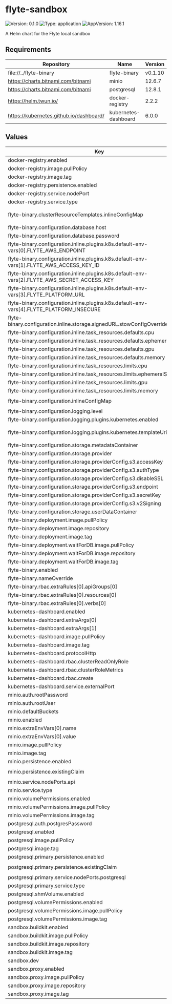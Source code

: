 # flyte-sandbox

![Version: 0.1.0](https://img.shields.io/badge/Version-0.1.0-informational?style=flat-square) ![Type: application](https://img.shields.io/badge/Type-application-informational?style=flat-square) ![AppVersion: 1.16.1](https://img.shields.io/badge/AppVersion-1.16.1-informational?style=flat-square)

A Helm chart for the Flyte local sandbox

## Requirements

| Repository | Name | Version |
|------------|------|---------|
| file://../flyte-binary | flyte-binary | v0.1.10 |
| https://charts.bitnami.com/bitnami | minio | 12.6.7 |
| https://charts.bitnami.com/bitnami | postgresql | 12.8.1 |
| https://helm.twun.io/ | docker-registry | 2.2.2 |
| https://kubernetes.github.io/dashboard/ | kubernetes-dashboard | 6.0.0 |

## Values

| Key | Type | Default | Description |
|-----|------|---------|-------------|
| docker-registry.enabled | bool | `true` |  |
| docker-registry.image.pullPolicy | string | `"Never"` |  |
| docker-registry.image.tag | string | `"sandbox"` |  |
| docker-registry.persistence.enabled | bool | `false` |  |
| docker-registry.service.nodePort | int | `30000` |  |
| docker-registry.service.type | string | `"NodePort"` |  |
| flyte-binary.clusterResourceTemplates.inlineConfigMap | string | `"{{ include \"flyte-sandbox.clusterResourceTemplates.inlineConfigMap\" . }}"` |  |
| flyte-binary.configuration.database.host | string | `"{{ printf \"%s-postgresql\" .Release.Name | trunc 63 | trimSuffix \"-\" }}"` |  |
| flyte-binary.configuration.database.password | string | `"postgres"` |  |
| flyte-binary.configuration.inline.plugins.k8s.default-env-vars[0].FLYTE_AWS_ENDPOINT | string | `"http://{{ printf \"%s-minio\" .Release.Name | trunc 63 | trimSuffix \"-\" }}.{{ .Release.Namespace }}:9000"` |  |
| flyte-binary.configuration.inline.plugins.k8s.default-env-vars[1].FLYTE_AWS_ACCESS_KEY_ID | string | `"minio"` |  |
| flyte-binary.configuration.inline.plugins.k8s.default-env-vars[2].FLYTE_AWS_SECRET_ACCESS_KEY | string | `"miniostorage"` |  |
| flyte-binary.configuration.inline.plugins.k8s.default-env-vars[3].FLYTE_PLATFORM_URL | string | `"{{ printf \"%s-grpc\" .Release.Name }}.{{ .Release.Namespace }}:8089"` |  |
| flyte-binary.configuration.inline.plugins.k8s.default-env-vars[4].FLYTE_PLATFORM_INSECURE | bool | `true` |  |
| flyte-binary.configuration.inline.storage.signedURL.stowConfigOverride.endpoint | string | `"http://localhost:30002"` |  |
| flyte-binary.configuration.inline.task_resources.defaults.cpu | string | `"500m"` |  |
| flyte-binary.configuration.inline.task_resources.defaults.ephemeralStorage | int | `0` |  |
| flyte-binary.configuration.inline.task_resources.defaults.gpu | int | `0` |  |
| flyte-binary.configuration.inline.task_resources.defaults.memory | string | `"1Gi"` |  |
| flyte-binary.configuration.inline.task_resources.limits.cpu | int | `0` |  |
| flyte-binary.configuration.inline.task_resources.limits.ephemeralStorage | int | `0` |  |
| flyte-binary.configuration.inline.task_resources.limits.gpu | int | `0` |  |
| flyte-binary.configuration.inline.task_resources.limits.memory | int | `0` |  |
| flyte-binary.configuration.inlineConfigMap | string | `"{{ include \"flyte-sandbox.configuration.inlineConfigMap\" . }}"` |  |
| flyte-binary.configuration.logging.level | int | `5` |  |
| flyte-binary.configuration.logging.plugins.kubernetes.enabled | bool | `true` |  |
| flyte-binary.configuration.logging.plugins.kubernetes.templateUri | string | `"http://localhost:30080/kubernetes-dashboard/#/log/{{.namespace }}/{{ .podName }}/pod?namespace={{ .namespace }}"` |  |
| flyte-binary.configuration.storage.metadataContainer | string | `"my-s3-bucket"` |  |
| flyte-binary.configuration.storage.provider | string | `"s3"` |  |
| flyte-binary.configuration.storage.providerConfig.s3.accessKey | string | `"minio"` |  |
| flyte-binary.configuration.storage.providerConfig.s3.authType | string | `"accesskey"` |  |
| flyte-binary.configuration.storage.providerConfig.s3.disableSSL | bool | `true` |  |
| flyte-binary.configuration.storage.providerConfig.s3.endpoint | string | `"http://{{ printf \"%s-minio\" .Release.Name | trunc 63 | trimSuffix \"-\" }}.{{ .Release.Namespace }}:9000"` |  |
| flyte-binary.configuration.storage.providerConfig.s3.secretKey | string | `"miniostorage"` |  |
| flyte-binary.configuration.storage.providerConfig.s3.v2Signing | bool | `true` |  |
| flyte-binary.configuration.storage.userDataContainer | string | `"my-s3-bucket"` |  |
| flyte-binary.deployment.image.pullPolicy | string | `"Never"` |  |
| flyte-binary.deployment.image.repository | string | `"flyte-binary"` |  |
| flyte-binary.deployment.image.tag | string | `"sandbox"` |  |
| flyte-binary.deployment.waitForDB.image.pullPolicy | string | `"Never"` |  |
| flyte-binary.deployment.waitForDB.image.repository | string | `"bitnami/postgresql"` |  |
| flyte-binary.deployment.waitForDB.image.tag | string | `"sandbox"` |  |
| flyte-binary.enabled | bool | `true` |  |
| flyte-binary.nameOverride | string | `"flyte-sandbox"` |  |
| flyte-binary.rbac.extraRules[0].apiGroups[0] | string | `"*"` |  |
| flyte-binary.rbac.extraRules[0].resources[0] | string | `"*"` |  |
| flyte-binary.rbac.extraRules[0].verbs[0] | string | `"*"` |  |
| kubernetes-dashboard.enabled | bool | `true` |  |
| kubernetes-dashboard.extraArgs[0] | string | `"--enable-insecure-login"` |  |
| kubernetes-dashboard.extraArgs[1] | string | `"--enable-skip-login"` |  |
| kubernetes-dashboard.image.pullPolicy | string | `"Never"` |  |
| kubernetes-dashboard.image.tag | string | `"sandbox"` |  |
| kubernetes-dashboard.protocolHttp | bool | `true` |  |
| kubernetes-dashboard.rbac.clusterReadOnlyRole | bool | `true` |  |
| kubernetes-dashboard.rbac.clusterRoleMetrics | bool | `false` |  |
| kubernetes-dashboard.rbac.create | bool | `true` |  |
| kubernetes-dashboard.service.externalPort | int | `80` |  |
| minio.auth.rootPassword | string | `"miniostorage"` |  |
| minio.auth.rootUser | string | `"minio"` |  |
| minio.defaultBuckets | string | `"my-s3-bucket"` |  |
| minio.enabled | bool | `true` |  |
| minio.extraEnvVars[0].name | string | `"MINIO_BROWSER_REDIRECT_URL"` |  |
| minio.extraEnvVars[0].value | string | `"http://localhost:30080/minio"` |  |
| minio.image.pullPolicy | string | `"Never"` |  |
| minio.image.tag | string | `"sandbox"` |  |
| minio.persistence.enabled | bool | `true` |  |
| minio.persistence.existingClaim | string | `"{{ include \"flyte-sandbox.persistence.minioVolumeName\" . }}"` |  |
| minio.service.nodePorts.api | int | `30002` |  |
| minio.service.type | string | `"NodePort"` |  |
| minio.volumePermissions.enabled | bool | `true` |  |
| minio.volumePermissions.image.pullPolicy | string | `"Never"` |  |
| minio.volumePermissions.image.tag | string | `"sandbox"` |  |
| postgresql.auth.postgresPassword | string | `"postgres"` |  |
| postgresql.enabled | bool | `true` |  |
| postgresql.image.pullPolicy | string | `"Never"` |  |
| postgresql.image.tag | string | `"sandbox"` |  |
| postgresql.primary.persistence.enabled | bool | `true` |  |
| postgresql.primary.persistence.existingClaim | string | `"{{ include \"flyte-sandbox.persistence.dbVolumeName\" . }}"` |  |
| postgresql.primary.service.nodePorts.postgresql | int | `30001` |  |
| postgresql.primary.service.type | string | `"NodePort"` |  |
| postgresql.shmVolume.enabled | bool | `false` |  |
| postgresql.volumePermissions.enabled | bool | `true` |  |
| postgresql.volumePermissions.image.pullPolicy | string | `"Never"` |  |
| postgresql.volumePermissions.image.tag | string | `"sandbox"` |  |
| sandbox.buildkit.enabled | bool | `true` |  |
| sandbox.buildkit.image.pullPolicy | string | `"Never"` |  |
| sandbox.buildkit.image.repository | string | `"moby/buildkit"` |  |
| sandbox.buildkit.image.tag | string | `"sandbox"` |  |
| sandbox.dev | bool | `false` |  |
| sandbox.proxy.enabled | bool | `true` |  |
| sandbox.proxy.image.pullPolicy | string | `"Never"` |  |
| sandbox.proxy.image.repository | string | `"envoyproxy/envoy"` |  |
| sandbox.proxy.image.tag | string | `"sandbox"` |  |

